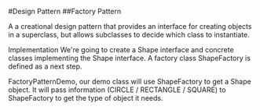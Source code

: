 ﻿#Design Pattern
##Factory Pattern

A a creational design pattern that provides an interface for creating objects in a superclass, but allows subclasses to decide which class to instantiate.

Implementation
We're going to create a Shape interface and concrete classes implementing the Shape interface. A factory class ShapeFactory is defined as a next step.

FactoryPatternDemo, our demo class will use ShapeFactory to get a Shape object. It will pass information (CIRCLE / RECTANGLE / SQUARE) to ShapeFactory to get the type of object it needs.